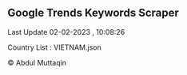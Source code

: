 

## Google Trends Keywords Scraper 
 
Last Update 02-02-2023 , 10:08:26

Country List :
VIETNAM.json



© Abdul Muttaqin 
